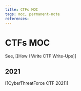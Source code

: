 ```yaml
---
title: CTFs MOC
tags: moc, permanent-note
references:
---
```

# CTFs MOC
See, [[How I Write CTF Write-Ups]]
## 2021
[[CyberThreatForce CTF 2021]]
